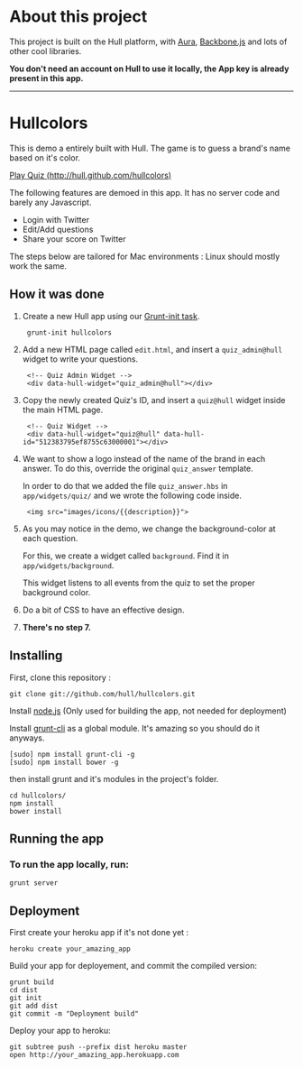 # About this project

This project is built on the Hull platform, with [Aura](github.com/aurajs/aura), [Backbone.js](https://github.com/documentcloud/backbone) and lots of other cool libraries.

**You don't need an account on Hull to use it locally, the App key is already present in this app.**

-----------------------
# Hullcolors

This is demo a entirely built with Hull.
The game is to guess a brand's name based on it's color.

[Play Quiz (http://hull.github.com/hullcolors)](http://hull.github.com/hullcolors)

The following features are demoed in this app.
It has no server code and barely any Javascript.

* Login with Twitter
* Edit/Add questions
* Share your score on Twitter

The steps below are tailored for Mac environments :
Linux should mostly work the same.

## How it was done


1. Create a new Hull app using our [Grunt-init task](https://github.com/hull/grunt-init-hull).

        grunt-init hullcolors


2. Add a new HTML page called ``edit.html``, and insert a ``quiz_admin@hull`` widget to write your questions.

        <!-- Quiz Admin Widget -->
        <div data-hull-widget="quiz_admin@hull"></div>


3. Copy the newly created Quiz's ID, and insert a ``quiz@hull`` widget inside the main HTML page.

        <!-- Quiz Widget -->
        <div data-hull-widget="quiz@hull" data-hull-id="512383795ef8755c63000001"></div>

4. We want to show a logo instead of the name of the brand in each answer. To do this, override the original ``quiz_answer`` template.

    In order to do that we added the file ``quiz_answer.hbs`` in ``app/widgets/quiz/`` and we wrote the following code inside.

        <img src="images/icons/{{description}}">

5. As you may notice in the demo, we change the background-color at each question.

    For this, we create a widget called ``background``. Find it in ``app/widgets/background``.

    This widget listens to all events from the quiz to set the proper background color.

6. Do a bit of CSS to have an effective design.

7. **There's no step 7.**


## Installing

First, clone this repository :

    git clone git://github.com/hull/hullcolors.git

Install [node.js](http://nodejs.org) (Only used for building the app, not needed for deployment)

Install [grunt-cli](https://github.com/gruntjs/grunt-cli) as a global module.
It's amazing so you should do it anyways.

    [sudo] npm install grunt-cli -g
    [sudo] npm install bower -g

then install grunt and it's modules in the project's folder.

    cd hullcolors/
    npm install
    bower install

## Running the app

### To run the app locally, run:

    grunt server

## Deployment

First create your heroku app if it's not done yet :

    heroku create your_amazing_app

Build your app for deployement, and commit the compiled version:

    grunt build
    cd dist
    git init
    git add dist
    git commit -m "Deployment build"

Deploy your app to heroku:

    git subtree push --prefix dist heroku master
    open http://your_amazing_app.herokuapp.com

